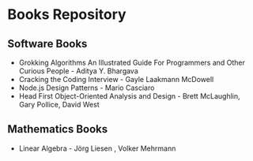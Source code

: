 # Books Repository
## Software Books
* Grokking Algorithms An Illustrated Guide For Programmers and Other Curious People - Aditya Y. Bhargava
* Cracking the Coding Interview - Gayle Laakmann McDowell
* Node.js Design Patterns - Mario Casciaro
* Head First Object-Oriented Analysis and Design - Brett McLaughlin, Gary Pollice, David West

## Mathematics Books
* Linear Algebra - Jörg Liesen , Volker Mehrmann
